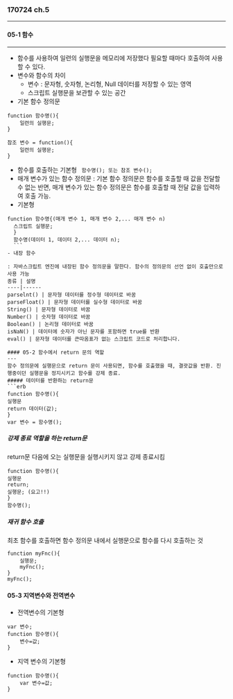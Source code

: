 ### 170724 ch.5
---
#### 05-1 함수
---
- 함수를 사용하여 일련의 실행문을 메모리에 저장했다 필요할 때마다 호출하여 사용할 수 있다.
- 변수와 함수의 차이
  - 변수 : 문자형, 숫자형, 논리형, Null 데이터를 저장할 수 있는 영역
  - 스크립트 실행문을 보관할 수 있는 공간
- 기본 함수 정의문
```erb
function 함수명(){
	일련의 실행문;
}
```
```erb
참조 변수 = function(){
	일련의 실행문;
}
```

- 함수를 호출하는 기본형
``` 함수명(); 또는 참조 변수();```
- 매개 변수가 있는 함수 정의문
 : 기본 함수 정의문은 함수를 호출할 때 값을 전달할 수 없는 반면, 매개 변수가 있는 함수 정의문은 함수를 호출할 때 전달 값을 입력하여 호출 가능.
 - 기본형 
  ```erb
  function 함수명{(매개 변수 1, 매개 변수 2,... 매개 변수 n)
  	스크립트 실행문;
    }
    함수명(데이터 1, 데이터 2,... 데이터 n);
    ```
- 내장 함수

 : 자바스크립트 엔진에 내장된 함수 정의문을 말한다. 함수의 정의문의 선언 없이 호출만으로 사용 가능
 종류 | 설명 
 ----|------
 parselnt() | 문자형 데이터를 정수형 데이터로 바꿈
 parseFloat() | 문자형 데이터를 실수형 데이터로 바꿈
 String() | 문자형 데이터로 바꿈
 Number() | 숫자형 데이터로 바꿈
 Boolean() | 논리형 데이터로 바꿈
 isNaN() | 데이터에 숫자가 아닌 문자를 포함하면 true를 반환
 eval() | 문자형 데이터를 큰따옴표가 없는 스크립트 코드로 처리합니다. 
 
#### 05-2 함수에서 return 문의 역할
---
함수 정의문에 실행문으로 return 문이 사용되면, 함수를 호출했을 때, 결괏값을 반환. 진행중이던 실행문을 정지시키고 함수를 강제 종료.
##### 데이터를 반환하는 return문
```erb
function 함수명(){
 실행문
 return 데이터(값);
}
var 변수 = 함수명();
```
##### 강제 종료 역할을 하는 return문
return문 다음에 오는 실행문을 실행시키지 않고 강제 종료시킴
```erb
function 함수명(){
실행문
return;
실행문; (요고!!)
}
함수명();
```
##### 재귀 함수 호출
최초 함수를 호출하면 함수 정의문 내에서 실행문으로 함수를 다시 호출하는 것
```erb
function myFnc(){
	실행문;
    myFnc();
}
myFnc();
```

#### 05-3 지역변수와 전역변수
- 전역변수의 기본형
```erb
var 변수;
function 함수명(){
	변수=값;
}
```
- 지역 변수의 기본형
``` erb
function 함수명(){
 	var 변수=값;
}
```
 